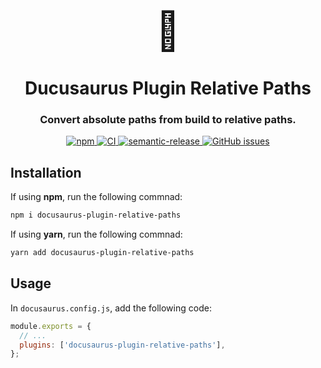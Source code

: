 <div align="center" style="font-size: 60px">🦖</div>
<h1 align="center" style="border-bottom: none;">Ducusaurus Plugin Relative Paths</h1>
<h3 align="center">Convert absolute paths from build to relative paths.</h3>

<p align="center">
  <a href="https://www.npmjs.com/package/docusaurus-plugin-relative-paths">
    <img alt="npm" src="https://img.shields.io/npm/v/docusaurus-plugin-relative-paths">
  </a>
  <a href="https://github.com/ohkimur/docusaurus-plugin-relative-paths/actions/workflows/ci.yml">
    <img alt="CI" src="https://github.com/ohkimur/docusaurus-plugin-relative-paths/actions/workflows/ci.yml/badge.svg">
  </a>
  <a href="https://github.com/semantic-release/semantic-release">
    <img alt="semantic-release" src="https://img.shields.io/badge/%20%20%F0%9F%93%A6%F0%9F%9A%80-semantic--release-e10079.svg">
  </a>
  <a href="https://github.com/ohkimur/docusaurus-plugin-relative-paths/issues">
    <img alt="GitHub issues" src="https://img.shields.io/github/issues/ohkimur/docusaurus-plugin-relative-paths">
  </a>
</p>

## Installation

If using **npm**, run the following commnad:

```sh
npm i docusaurus-plugin-relative-paths
```

If using **yarn**, run the following commnad:

```sh
yarn add docusaurus-plugin-relative-paths
```

## Usage

In `docusaurus.config.js`, add the following code:

```js
module.exports = {
  // ...
  plugins: ['docusaurus-plugin-relative-paths'],
};
